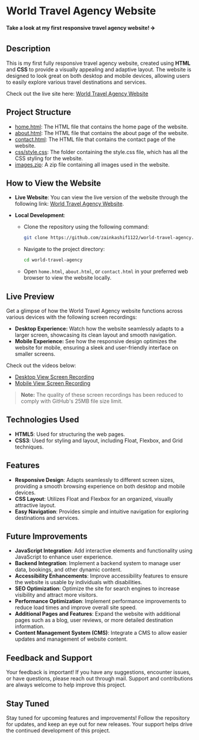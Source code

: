 # World Travel Agency Website

**Take a look at my first responsive travel agency website! ✈️**

## Description

This is my first fully responsive travel agency website, created using **HTML** and **CSS** to provide a visually appealing and adaptive layout. The website is designed to look great on both desktop and mobile devices, allowing users to easily explore various travel destinations and services.

Check out the live site here: [World Travel Agency Website](https://worldtravelagencywebsitebyzk.netlify.app/)

## Project Structure

- [home.html](home.html): The HTML file that contains the home page of the website.
- [about.html](about.html): The HTML file that contains the about page of the website.
- [contact.html](contact.html): The HTML file that contains the contact page of the website.
- [css/style.css](css): The folder containing the style.css file, which has all the CSS styling for the website.
- [images.zip](images.zip): A zip file containing all images used in the website.

## How to View the Website

- **Live Website**: You can view the live version of the website through the following link: [World Travel Agency Website](https://worldtravelagencywebsitebyzk.netlify.app/).

- **Local Development**:
   - Clone the repository using the following command:
     ```bash
     git clone https://github.com/zainkashif1122/world-travel-agency.git
     ```
   - Navigate to the project directory:
     ```bash
     cd world-travel-agency
     ```
   - Open `home.html`, `about.html`, or `contact.html` in your preferred web browser to view the website locally.

## Live Preview

Get a glimpse of how the World Travel Agency website functions across various devices with the following screen recordings:

- **Desktop Experience:** Watch how the website seamlessly adapts to a larger screen, showcasing its clean layout and smooth navigation.
- **Mobile Experience:** See how the responsive design optimizes the website for mobile, ensuring a sleek and user-friendly interface on smaller screens.

Check out the videos below:

- [Desktop View Screen Recording](DesktopView.mp4)
- [Mobile View Screen Recording](MobileView.mp4) 

> **Note:** The quality of these screen recordings has been reduced to comply with GitHub's 25MB file size limit.

## Technologies Used

- **HTML5**: Used for structuring the web pages.
- **CSS3**: Used for styling and layout, including Float, Flexbox, and Grid techniques.

## Features

- **Responsive Design**: Adapts seamlessly to different screen sizes, providing a smooth browsing experience on both desktop and mobile devices.
- **CSS Layout**: Utilizes Float and Flexbox for an organized, visually attractive layout.
- **Easy Navigation**: Provides simple and intuitive navigation for exploring destinations and services.

## Future Improvements

- **JavaScript Integration**: Add interactive elements and functionality using JavaScript to enhance user experience.
- **Backend Integration**: Implement a backend system to manage user data, bookings, and other dynamic content.
- **Accessibility Enhancements**: Improve accessibility features to ensure the website is usable by individuals with disabilities.
- **SEO Optimization**: Optimize the site for search engines to increase visibility and attract more visitors.
- **Performance Optimization**: Implement performance improvements to reduce load times and improve overall site speed.
- **Additional Pages and Features**: Expand the website with additional pages such as a blog, user reviews, or more detailed destination information.
- **Content Management System (CMS)**: Integrate a CMS to allow easier updates and management of website content.

## Feedback and Support

Your feedback is important! If you have any suggestions, encounter issues, or have questions, please reach out through mail. Support and contributions are always welcome to help improve this project.

## Stay Tuned

Stay tuned for upcoming features and improvements! Follow the repository for updates, and keep an eye out for new releases. Your support helps drive the continued development of this project.
